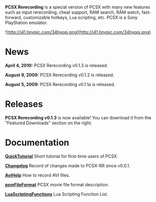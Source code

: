 **PCSX Rerecording** is a special version of PCSX with many new features such as input rerecording, cheat support, RAM search, RAM watch, fast-forward, customizable hotkeys, Lua scripting, etc.  PCSX is a Sony PlayStation emulator.

![http://i41.tinypic.com/34hyopj.png](http://i41.tinypic.com/34hyopj.png)

# News #
**April 4, 2010:** PCSX Rerecording v0.1.3 is released.

**August 9, 2009:** PCSX Rerecording v0.1.2 is released.

**August 5, 2009:** PCSX Rerecording v0.1.1a is released.

# Releases #
**PCSX Rerecording v0.1.3** is now available! You can download it from the "Featured Downloads" section on the right.

# Documentation #
**[QuickTutorial](QuickTutorial.md)** 		Short tutorial for first-time users of PCSX.

**[Changelog](Changelog.md)** 			Record of changes made to PCSX-RR since v0.0.1.

**[AviHelp](AviHelp.md)** 			How to record AVI files.

**[pxmFileFormat](pxmFileFormat.md)** 		PCSX movie file format description.

**[LuaScriptingFunctions](LuaScriptingFunctions.md)**	Lua Scripting Function List.